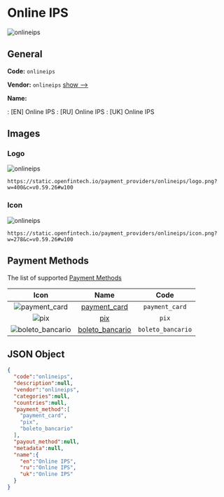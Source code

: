 
# Online IPS 
![onlineips](https://static.openfintech.io/payment_providers/onlineips/logo.png?w=400&c=v0.59.26#w100)  

## General 
 
**Code:** `onlineips` 
 
**Vendor:** `onlineips` [show -->](/vendors/onlineips/) 
 
**Name:** 
 
:	[EN] Online IPS 
:	[RU] Online IPS 
:	[UK] Online IPS 
 

## Images 

### Logo 
 
![onlineips](https://static.openfintech.io/payment_providers/onlineips/logo.png?w=400&c=v0.59.26#w100)  

```
https://static.openfintech.io/payment_providers/onlineips/logo.png?w=400&c=v0.59.26#w100
```  

### Icon 
 
![onlineips](https://static.openfintech.io/payment_providers/onlineips/icon.png?w=278&c=v0.59.26#w100)  

```
https://static.openfintech.io/payment_providers/onlineips/icon.png?w=278&c=v0.59.26#w100
```  

## Payment Methods 
 
The list of supported [Payment Methods](/payment-methods/) 

|Icon|Name|Code| 
|:---:|:---:|:---:| 
|![payment_card](https://static.openfintech.io/payment_methods/payment_card/icon.svg?w=278&c=v0.59.26#w100) |[payment_card](/payment-methods/payment_card/)|`payment_card`| 
|![pix](https://static.openfintech.io/payment_methods/pix/icon.svg?w=278&c=v0.59.26#w100) |[pix](/payment-methods/pix/)|`pix`| 
|![boleto_bancario](https://static.openfintech.io/payment_methods/boleto_bancario/icon.png?w=278&c=v0.59.26#w100) |[boleto_bancario](/payment-methods/boleto_bancario/)|`boleto_bancario`| 
 

## JSON Object 

```json
{
  "code":"onlineips",
  "description":null,
  "vendor":"onlineips",
  "categories":null,
  "countries":null,
  "payment_method":[
    "payment_card",
    "pix",
    "boleto_bancario"
  ],
  "payout_method":null,
  "metadata":null,
  "name":{
    "en":"Online IPS",
    "ru":"Online IPS",
    "uk":"Online IPS"
  }
}
```  
